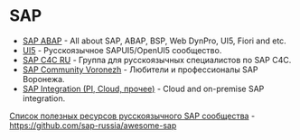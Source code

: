# SAP
- [SAP ABAP](https://t.me/sapabap) - All about SAP, ABAP, BSP, Web DynPro, UI5, Fiori and etc.
- [UI5](https://t.me/ui5_js) - Русскоязычное SAPUI5/OpenUI5 сообщество.
- [SAP C4C RU](https://t.me/sap_c4c) - Группа для русскоязычных специалистов по SAP C4C.
- [SAP Community Voronezh](https://t.me/sapcmntvrn) - Любители и профессионалы SAP Воронежа.
- [SAP Integration (PI, Cloud, прочее)](https://t.me/sapintegration) - Cloud and on-premise SAP integration.

[Список полезных ресурсов русскоязычного SAP сообщества](https://github.com/sap-russia/awesome-sap) - https://github.com/sap-russia/awesome-sap
